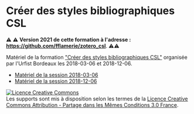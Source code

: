 # Créer des styles bibliographiques CSL

⚠️ ⚠️ **Version 2021 de cette formation à l'adresse : https://github.com/fflamerie/zotero_csl**. ⚠️⚠️

Matériel de la formation ["Créer des styles bibliographiques CSL"](https://sygefor.reseau-urfist.fr/#!/training/7131/8188) organisée par l'Urfist Bordeaux les 2018-03-06 et 2018-12-06.

* [Matériel de la session 2018-03-06](https://github.com/fflamerie/zotero_csl_2018/tree/2018_03)
* [Matériel de la session 2018-12-06](https://github.com/fflamerie/zotero_csl_2018/tree/2018_12)

<a rel="license" href="http://creativecommons.org/licenses/by-sa/3.0/fr/"><img alt="Licence Creative Commons" style="border-width:0" src="https://i.creativecommons.org/l/by-sa/3.0/fr/88x31.png" /></a><br />Les supports sont mis à disposition selon les termes de la <a rel="license" href="http://creativecommons.org/licenses/by-sa/3.0/fr/">Licence Creative Commons Attribution -  Partage dans les Mêmes Conditions 3.0 France</a>.
